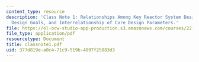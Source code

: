 ```yaml
---
content_type: resource
description: 'Class Note 1: Relationships Among Key Reactor System Design Variables,
  Design Goals, and Interrelationship of Core Design Parameters.'
file: https://ol-ocw-studio-app-production.s3.amazonaws.com/courses/22-39-integration-of-reactor-design-operations-and-safety-fall-2006/377d819ea0c471c9519b4897f25883d3_classnote1.pdf
file_type: application/pdf
resourcetype: Document
title: classnote1.pdf
uid: 377d819e-a0c4-71c9-519b-4897f25883d3
---
```


